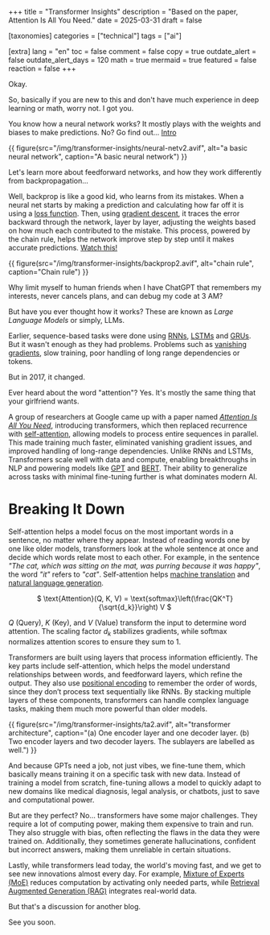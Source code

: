 +++
title = "Transformer Insights"
description = "Based on the paper, Attention Is All You Need."
date = 2025-03-31
draft = false

[taxonomies]
categories = ["technical"]
tags = ["ai"]

[extra]
lang = "en"
toc = false
comment = false
copy = true
outdate_alert = false
outdate_alert_days = 120
math = true
mermaid = true
featured = false
reaction = false
+++

Okay.

So, basically if you are new to this and don't have much experience in deep learning or math, worry not. I got you.

You know how a neural network works? It mostly plays with the weights and biases to make predictions. No? Go find out... [Intro](https://www.youtube.com/watch?v=aircAruvnKk&list=PLZHQObOWTQDNU6R1_67000Dx_ZCJB-3pi&ab_channel=3Blue1Brown)

{{ figure(src="/img/transformer-insights/neural-netv2.avif", alt="a basic neural network", caption="A basic neural network") }}

Let's learn more about feedforward networks, and how they work differently from backpropagation...

Well, backprop is like a good kid, who learns from its mistakes. When a neural net starts by making a prediction and calculating how far off it is using a [loss function](https://en.wikipedia.org/wiki/Loss_function#:~:text=In%20mathematical%20optimization%20and%20decision,cost%22%20associated%20with%20the%20event.). Then, using [gradient descent](https://www.youtube.com/watch?v=IHZwWFHWa-w&ab_channel=3Blue1Brown), it traces the error backward through the network, layer by layer, adjusting the weights based on how much each contributed to the mistake. This process, powered by the chain rule, helps the network improve step by step until it makes accurate predictions. [Watch this!](https://www.youtube.com/watch?v=Ilg3gGewQ5U&list=PLZHQObOWTQDNU6R1_67000Dx_ZCJB-3pi&index=3&ab_channel=3Blue1Brown)

{{ figure(src="/img/transformer-insights/backprop2.avif", alt="chain rule", caption="Chain rule") }}

Why limit myself to human friends when I have ChatGPT that remembers my interests, never cancels plans, and can debug my code at 3 AM?

But have you ever thought how it works? These are known as *Large Language Models* or simply, LLMs.

Earlier, sequence-based tasks were done using [RNNs](https://en.wikipedia.org/wiki/Recurrent_neural_network), [LSTMs](https://en.m.wikipedia.org/wiki/Long_short-term_memory) and [GRUs](https://en.wikipedia.org/wiki/Gated_recurrent_unit). But it wasn't enough as they had problems. Problems such as [vanishing gradients](https://en.wikipedia.org/wiki/Vanishing_gradient_problem), slow training, poor handling of long range dependencies or tokens.

But in 2017, it changed.

Ever heard about the word "attention"? Yes. It's mostly the same thing that your girlfriend wants.

A group of researchers at Google came up with a paper named [*Attention Is All You Need*](/img/transformer-insights/aiayn.pdf), introducing transformers, which then replaced recurrence with [self-attention](https://en.wikipedia.org/wiki/Attention_(machine_learning)), allowing models to process entire sequences in parallel. This made training much faster, eliminated vanishing gradient issues, and improved handling of long-range dependencies. Unlike RNNs and LSTMs, Transformers scale well with data and compute, enabling breakthroughs in NLP and powering models like [GPT](https://en.wikipedia.org/wiki/Generative_pre-trained_transformer) and [BERT](https://en.wikipedia.org/wiki/BERT_(language_model)). Their ability to generalize across tasks with minimal fine-tuning further is what dominates modern AI.

# Breaking It Down

Self-attention helps a model focus on the most important words in a sentence, no matter where they appear. Instead of reading words one by one like older models, transformers look at the whole sentence at once and decide which words relate most to each other. For example, in the sentence *"The cat, which was sitting on the mat, was purring because it was happy"*, the word *"it"* refers to *"cat"*. Self-attention helps [machine translation](https://en.wikipedia.org/wiki/Machine_translation) and [natural language generation](https://en.wikipedia.org/wiki/Natural_language_generation).

<p align="center"> $ \text{Attention}(Q, K, V) = \text{softmax}\left(\frac{QK^T}{\sqrt{d_k}}\right) V $ </p>

$Q$ (Query), $K$ (Key), and $V$ (Value) transform the input to determine word attention. The scaling factor $d_k$ stabilizes gradients, while softmax normalizes attention scores to ensure they sum to 1.

Transformers are built using layers that process information efficiently. The key parts include self-attention, which helps the model understand relationships between words, and feedforward layers, which refine the output. They also use [positional encoding](https://medium.com/@hunter-j-phillips/positional-encoding-7a93db4109e6) to remember the order of words, since they don’t process text sequentially like RNNs. By stacking multiple layers of these components, transformers can handle complex language tasks, making them much more powerful than older models.

{{ figure(src="/img/transformer-insights/ta2.avif", alt="transformer architecture", caption="(a) One encoder layer and one decoder layer. (b) Two encoder layers and two decoder layers. The sublayers are labelled as well.") }}

And because GPTs need a job, not just vibes, we fine-tune them, which basically means training it on a specific task with new data. Instead of training a model from scratch, fine-tuning allows a model to quickly adapt to new domains like medical diagnosis, legal analysis, or chatbots, just to save and computational power.

But are they perfect? No... transformers have some major challenges. They require a lot of computing power, making them expensive to train and run. They also struggle with bias, often reflecting the flaws in the data they were trained on. Additionally, they sometimes generate hallucinations, confident but incorrect answers, making them unreliable in certain situations. 

Lastly, while transformers lead today, the world's moving fast, and we get to see new innovations almost every day. For example, [Mixture of Experts (MoE)](https://en.wikipedia.org/wiki/Mixture_of_experts) reduces computation by activating only needed parts, while [Retrieval Augmented Generation (RAG)](https://en.wikipedia.org/wiki/Retrieval-augmented_generation) integrates real-world data.

But that's a discussion for another blog.

See you soon.
